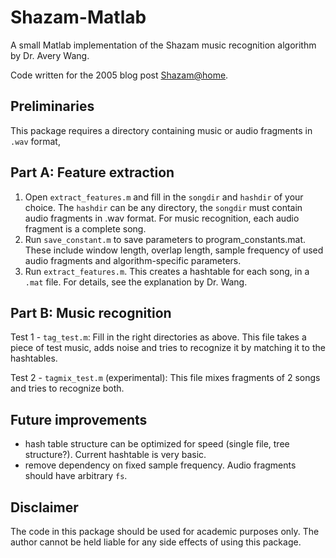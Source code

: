 Shazam-Matlab
===

A small Matlab implementation of the Shazam music recognition algorithm by Dr. Avery Wang.

Code written for the 2005 blog post [Shazam@home](http://squobble.blogspot.com/2005/04/shazamhome.html).

Preliminaries
---

This package requires a directory containing music or audio fragments in `.wav` format,

Part A: Feature extraction
---

1. Open `extract_features.m` and fill in the `songdir` and `hashdir` of your choice. The `hashdir` can be any directory, the `songdir` must contain audio fragments in .wav format. For music recognition, each audio fragment is a complete song.
2. Run `save_constant.m` to save parameters to program_constants.mat. These include window length, overlap length, sample frequency of used audio fragments and algorithm-specific parameters.
3. Run `extract_features.m`. This creates a hashtable for each song, in a `.mat` file. For details, see the explanation by Dr. Wang.

Part B: Music recognition
---

Test 1 - `tag_test.m`: Fill in the right directories as above. This file takes a piece of test music, adds noise and tries to recognize it by matching it to the hashtables.

Test 2 - `tagmix_test.m` (experimental): This file mixes fragments of 2 songs and tries to recognize both.

Future improvements
---
- hash table structure can be optimized for speed (single file, tree structure?). Current hashtable is very basic.
- remove dependency on fixed sample frequency. Audio fragments should have arbitrary `fs`.

Disclaimer
---

The code in this package should be used for academic purposes only. The author cannot be held liable for any side effects of using this package.
